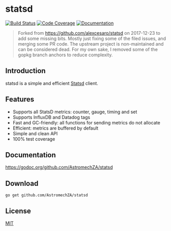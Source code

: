 # statsd
[![Build Status](https://travis-ci.org/AstromechZA/statsd.svg)](https://travis-ci.org/AstromechZA/statsd) [![Code Coverage](http://gocover.io/_badge/gopkg.in/AstromechZA/statsd)](http://gocover.io/gopkg.in/AstromechZA/statsd) [![Documentation](https://godoc.org/gopkg.in/AstromechZA/statsd?status.svg)](https://godoc.org/gopkg.in/AstromechZA/statsd)

> Forked from https://github.com/alexcesaro/statsd on 2017-12-23 to add some missing bits. Mostly just fixing some of the filed issues, and merging some PR code. The upstream project is non-maintained and can be considered dead.
> For my own sake, I removed some of the gopkg branch anchors to reduce complexity.

## Introduction

statsd is a simple and efficient [Statsd](https://github.com/etsy/statsd)
client.

## Features

- Supports all StatsD metrics: counter, gauge, timing and set
- Supports InfluxDB and Datadog tags
- Fast and GC-friendly: all functions for sending metrics do not allocate
- Efficient: metrics are buffered by default
- Simple and clean API
- 100% test coverage

## Documentation

https://godoc.org/github.com/AstromechZA/statsd

## Download

    go get github.com/AstromechZA/statsd

## License

[MIT](LICENSE)
